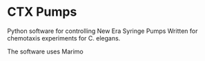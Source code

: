 # CTX Pumps
Python software for controlling New Era Syringe Pumps
Written for chemotaxis experiments for C. elegans. 

The software uses Marimo
